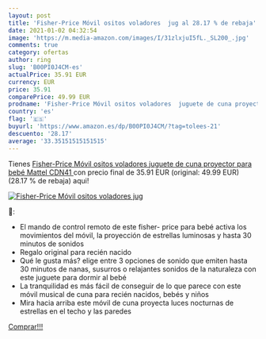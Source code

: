 ```yaml
---
layout: post
title: 'Fisher-Price Móvil ositos voladores  jug al 28.17 % de rebaja'
date: 2021-01-02 04:32:54
image: 'https://m.media-amazon.com/images/I/31zlxjuI5fL._SL200_.jpg'
comments: true
category: ofertas
author: ring
slug: 'B00PI0J4CM-es'
actualPrice: 35.91 EUR
currency: EUR
price: 35.91
comparePrice: 49.99 EUR
prodname: 'Fisher-Price Móvil ositos voladores  juguete de cuna proyector para bebé  Mattel CDN41 '
country: 'es'
flag: '🇪🇸'
buyurl: 'https://www.amazon.es/dp/B00PI0J4CM/?tag=tolees-21'
descuento: '28.17'
average: '33.35151515151515'
---
```


Tienes [Fisher-Price Móvil ositos voladores  juguete de cuna proyector para bebé  Mattel CDN41 ](https://www.amazon.es/dp/B00PI0J4CM/?tag=tolees-21) con precio final de  35.91 EUR (original: 49.99 EUR) (28.17 %  de rebaja) aqui!

[![Fisher-Price Móvil ositos voladores  jug](https://m.media-amazon.com/images/I/31zlxjuI5fL._SL200_.jpg)](https://www.amazon.es/dp/B00PI0J4CM/?tag=tolees-21)

🔎:

- El mando de control remoto de este fisher- price para bebé activa los movimientos del móvil, la proyección de estrellas luminosas y hasta 30 minutos de sonidos
- Regalo original para recién nacido
- Qué le gusta más? elige entre 3 opciones de sonido que emiten hasta 30 minutos de nanas, susurros o relajantes sonidos de la naturaleza con este juguete para dormir al bebé
- La tranquilidad es más fácil de conseguir de lo que parece con este móvil musical de cuna para recién nacidos, bebés y niños
- Mira hacia arriba este móvil de cuna proyecta luces nocturnas de estrellas en el techo y las paredes

[Comprar!!!](https://www.amazon.es/dp/B00PI0J4CM/?tag=tolees-21)
